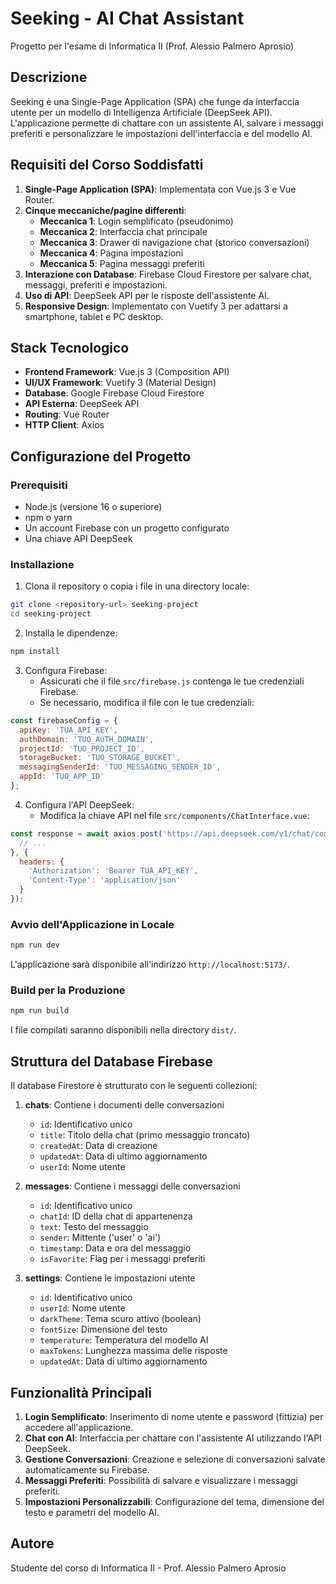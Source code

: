 # Seeking - AI Chat Assistant

Progetto per l'esame di Informatica II (Prof. Alessio Palmero Aprosio)

## Descrizione

Seeking è una Single-Page Application (SPA) che funge da interfaccia utente per un modello di Intelligenza Artificiale (DeepSeek API). L'applicazione permette di chattare con un assistente AI, salvare i messaggi preferiti e personalizzare le impostazioni dell'interfaccia e del modello AI.

## Requisiti del Corso Soddisfatti

1. **Single-Page Application (SPA)**: Implementata con Vue.js 3 e Vue Router.
2. **Cinque meccaniche/pagine differenti**:
   - **Meccanica 1**: Login semplificato (pseudonimo)
   - **Meccanica 2**: Interfaccia chat principale
   - **Meccanica 3**: Drawer di navigazione chat (storico conversazioni)
   - **Meccanica 4**: Pagina impostazioni
   - **Meccanica 5**: Pagina messaggi preferiti
3. **Interazione con Database**: Firebase Cloud Firestore per salvare chat, messaggi, preferiti e impostazioni.
4. **Uso di API**: DeepSeek API per le risposte dell'assistente AI.
5. **Responsive Design**: Implementato con Vuetify 3 per adattarsi a smartphone, tablet e PC desktop.

## Stack Tecnologico

- **Frontend Framework**: Vue.js 3 (Composition API)
- **UI/UX Framework**: Vuetify 3 (Material Design)
- **Database**: Google Firebase Cloud Firestore
- **API Esterna**: DeepSeek API
- **Routing**: Vue Router
- **HTTP Client**: Axios

## Configurazione del Progetto

### Prerequisiti

- Node.js (versione 16 o superiore)
- npm o yarn
- Un account Firebase con un progetto configurato
- Una chiave API DeepSeek

### Installazione

1. Clona il repository o copia i file in una directory locale:

```bash
git clone <repository-url> seeking-project
cd seeking-project
```

2. Installa le dipendenze:

```bash
npm install
```

3. Configura Firebase:
   - Assicurati che il file `src/firebase.js` contenga le tue credenziali Firebase.
   - Se necessario, modifica il file con le tue credenziali:

```javascript
const firebaseConfig = {
  apiKey: 'TUA_API_KEY',
  authDomain: 'TUO_AUTH_DOMAIN',
  projectId: 'TUO_PROJECT_ID',
  storageBucket: 'TUO_STORAGE_BUCKET',
  messagingSenderId: 'TUO_MESSAGING_SENDER_ID',
  appId: 'TUO_APP_ID'
};
```

4. Configura l'API DeepSeek:
   - Modifica la chiave API nel file `src/components/ChatInterface.vue`:

```javascript
const response = await axios.post('https://api.deepseek.com/v1/chat/completions', {
  // ...
}, {
  headers: {
    'Authorization': 'Bearer TUA_API_KEY',
    'Content-Type': 'application/json'
  }
});
```

### Avvio dell'Applicazione in Locale

```bash
npm run dev
```

L'applicazione sarà disponibile all'indirizzo `http://localhost:5173/`.

### Build per la Produzione

```bash
npm run build
```

I file compilati saranno disponibili nella directory `dist/`.

## Struttura del Database Firebase

Il database Firestore è strutturato con le seguenti collezioni:

1. **chats**: Contiene i documenti delle conversazioni
   - `id`: Identificativo unico
   - `title`: Titolo della chat (primo messaggio troncato)
   - `createdAt`: Data di creazione
   - `updatedAt`: Data di ultimo aggiornamento
   - `userId`: Nome utente

2. **messages**: Contiene i messaggi delle conversazioni
   - `id`: Identificativo unico
   - `chatId`: ID della chat di appartenenza
   - `text`: Testo del messaggio
   - `sender`: Mittente ('user' o 'ai')
   - `timestamp`: Data e ora del messaggio
   - `isFavorite`: Flag per i messaggi preferiti

3. **settings**: Contiene le impostazioni utente
   - `id`: Identificativo unico
   - `userId`: Nome utente
   - `darkTheme`: Tema scuro attivo (boolean)
   - `fontSize`: Dimensione del testo
   - `temperature`: Temperatura del modello AI
   - `maxTokens`: Lunghezza massima delle risposte
   - `updatedAt`: Data di ultimo aggiornamento

## Funzionalità Principali

1. **Login Semplificato**: Inserimento di nome utente e password (fittizia) per accedere all'applicazione.
2. **Chat con AI**: Interfaccia per chattare con l'assistente AI utilizzando l'API DeepSeek.
3. **Gestione Conversazioni**: Creazione e selezione di conversazioni salvate automaticamente su Firebase.
4. **Messaggi Preferiti**: Possibilità di salvare e visualizzare i messaggi preferiti.
5. **Impostazioni Personalizzabili**: Configurazione del tema, dimensione del testo e parametri del modello AI.

## Autore

Studente del corso di Informatica II - Prof. Alessio Palmero Aprosio

